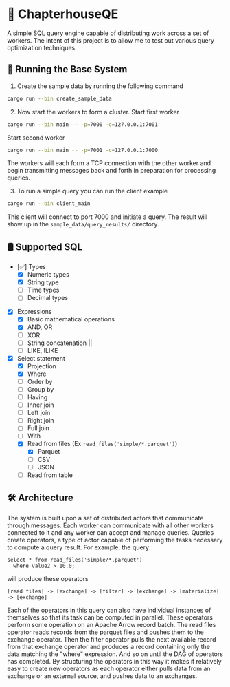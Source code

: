 # 📖 ChapterhouseQE
A simple SQL query engine capable of distributing work across a set of
workers. The intent of this project is to allow me to test out various 
query optimization techniques.

## 🚀 Running the Base System

1. Create the sample data by running the following command

  ```bash
  cargo run --bin create_sample_data
  ```

2. Now start the workers to form a cluster. Start first worker

  ```bash
  cargo run --bin main -- -p=7000 -c=127.0.0.1:7001
  ```

  Start second worker

  ```bash
  cargo run --bin main -- -p=7001 -c=127.0.0.1:7000
  ```

  The workers will each form a TCP connection with the other worker and 
  begin transmitting messages back and forth in preparation for processing 
  queries.

3. To run a simple query you can run the client example

  ```bash
  cargo run --bin client_main
  ```

  This client will connect to port 7000 and initiate a query. The result
  will show up in the `sample_data/query_results/` directory.

## 🛢️ Supported SQL

- [✅] Types
  - [X] Numeric types
  - [X] String type
  - [ ] Time types
  - [ ] Decimal types
- [x] Expressions
  - [X] Basic mathematical operations
  - [X] AND, OR
  - [ ] XOR
  - [ ] String concatenation ||
  - [ ] LIKE, ILIKE
- [X] Select statement
  - [X] Projection
  - [X] Where
  - [ ] Order by
  - [ ] Group by
  - [ ] Having
  - [ ] Inner join
  - [ ] Left join
  - [ ] Right join
  - [ ] Full join
  - [ ] With 
  - [X] Read from files (Ex `read_files('simple/*.parquet')`)
    - [X] Parquet
    - [ ] CSV
    - [ ] JSON
  - [ ] Read from table

## 🛠 Architecture

The system is built upon a set of distributed actors that communicate through
messages. Each worker can communicate with all other workers connected to it
and any worker can accept and manage queries. Queries create operators, a type of actor
capable of performing the tasks necessary to compute a query result. For example, the query:
```
select * from read_files('simple/*.parquet')
  where value2 > 10.0;
```

will produce these operators
```
[read files] -> [exchange] -> [filter] -> [exchange] -> [materialize] -> [exchange]
```

Each of the operators in this query can also have individual instances of themselves so that
its task can be computed in parallel. These operators perform some operation
on an Apache Arrow record batch. The read files operator reads records from the parquet
files and pushes them to the exchange operator. Then the filter operator pulls the next
available record from that exchange operator and produces a record containing only
the data matching the "where" expression. And so on until the DAG of operators has completed. By 
structuring the operators in this way it makes it relatively easy to create new operators
as each operator either pulls data from an exchange or an external source, and pushes
data to an exchanges.


